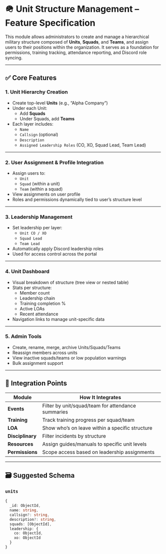 # 🪖 Unit Structure Management – Feature Specification

This module allows administrators to create and manage a hierarchical military structure composed of **Units**, **Squads**, and **Teams**, and assign users to their positions within the organization. It serves as a foundation for permissions, training tracking, attendance reporting, and Discord role syncing.

---

## ✅ Core Features

### 1. Unit Hierarchy Creation
- Create top-level **Units** (e.g., “Alpha Company”)
- Under each Unit:
  - Add **Squads**
  - Under Squads, add **Teams**
- Each layer includes:
  - `Name`
  - `Callsign` (optional)
  - `Description`
  - `Assigned Leadership Roles` (CO, XO, Squad Lead, Team Lead)

---

### 2. User Assignment & Profile Integration
- Assign users to:
  - `Unit`
  - `Squad` (within a unit)
  - `Team` (within a squad)
- View assignments on user profile
- Roles and permissions dynamically tied to user’s structure level

---

### 3. Leadership Management
- Set leadership per layer:
  - `Unit CO / XO`
  - `Squad Lead`
  - `Team Lead`
- Automatically apply Discord leadership roles
- Used for access control across the portal

---

### 4. Unit Dashboard
- Visual breakdown of structure (tree view or nested table)
- Stats per structure:
  - Member count
  - Leadership chain
  - Training completion %
  - Active LOAs
  - Recent attendance
- Navigation links to manage unit-specific data

---

### 5. Admin Tools
- Create, rename, merge, archive Units/Squads/Teams
- Reassign members across units
- View inactive squads/teams or low population warnings
- Bulk assignment support

---

## 🔁 Integration Points

| Module             | How It Integrates                                 |
|--------------------|---------------------------------------------------|
| **Events**         | Filter by unit/squad/team for attendance summaries |
| **Training**       | Track training progress per squad/team             |
| **LOA**            | Show who’s on leave within a specific structure    |
| **Disciplinary**   | Filter incidents by structure                      |
| **Resources**      | Assign guides/manuals to specific unit levels      |
| **Permissions**    | Scope access based on leadership assignments       |

---

## 🗃️ Suggested Schema

### `units`
```ts
{
  _id: ObjectId,
  name: string,
  callsign?: string,
  description?: string,
  squads: [ObjectId],
  leadership: {
    co: ObjectId,
    xo: ObjectId
  }
}